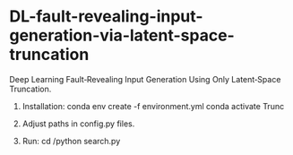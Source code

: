 # DL-fault-revealing-input-generation-via-latent-space-truncation

Deep Learning Fault‑Revealing Input Generation Using Only Latent‑Space Truncation.

1) Installation:
conda env create -f environment.yml
conda activate Trunc

2) Adjust paths in config.py files.

3) Run: cd <dataset>/python search.py
